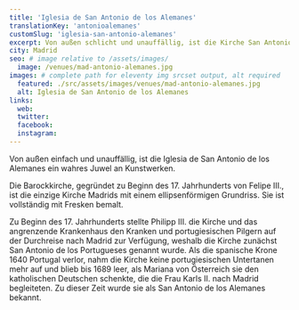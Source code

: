 ```yaml
---
title: 'Iglesia de San Antonio de los Alemanes'
translationKey: 'antonioalemanes'
customSlug: 'iglesia-san-antonio-alemanes'
excerpt: Von außen schlicht und unauffällig, ist die Kirche San Antonio de los Alemanes ein wahres Kunstjuwel.
city: Madrid
seo: # image relative to /assets/images/
  image: /venues/mad-antonio-alemanes.jpg
images: # complete path for eleventy img srcset output, alt required
  featured: ./src/assets/images/venues/mad-antonio-alemanes.jpg
  alt: Iglesia de San Antonio de los Alemanes
links:
  web:
  twitter:
  facebook:
  instagram:
---
```


Von außen einfach und unauffällig, ist die Iglesia de San Antonio de los Alemanes ein wahres Juwel an Kunstwerken.

Die Barockkirche, gegründet zu Beginn des 17. Jahrhunderts von Felipe III., ist die einzige Kirche Madrids mit einem ellipsenförmigen Grundriss. Sie ist vollständig mit Fresken bemalt.

Zu Beginn des 17. Jahrhunderts stellte Philipp III. die Kirche und das angrenzende Krankenhaus den Kranken und portugiesischen Pilgern auf der Durchreise nach Madrid zur Verfügung, weshalb die Kirche zunächst San Antonio de los Portugueses genannt wurde. Als die spanische Krone 1640 Portugal verlor, nahm die Kirche keine portugiesischen Untertanen mehr auf und blieb bis 1689 leer, als Mariana von Österreich sie den katholischen Deutschen schenkte, die die Frau Karls II. nach Madrid begleiteten. Zu dieser Zeit wurde sie als San Antonio de los Alemanes bekannt.
